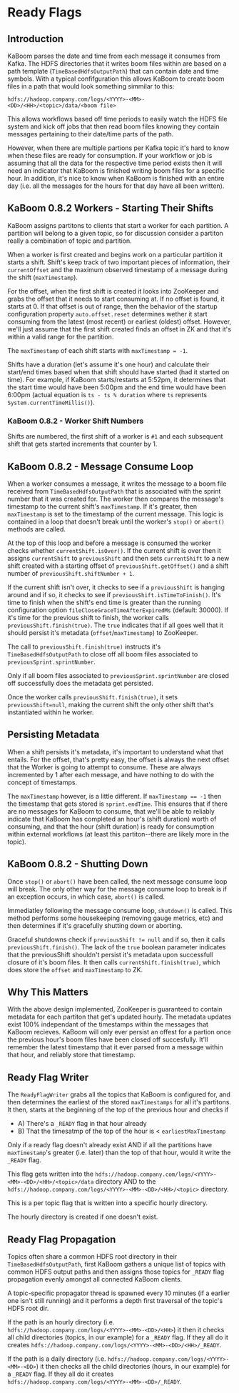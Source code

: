 # Ready Flags

## Introduction

KaBoom parses the date and time from each message it consumes from Kafka.  The HDFS directories that it writes boom files within are based on a path template (`TimeBasedHdfsOutputPath`) that can contain date and time symbols.  With a typical confifguration this allows KaBoom to create boom files in a path that would look something simmilar to this:

`hdfs://hadoop.company.com/logs/<YYYY>-<MM>-<DD>/<HH>/<topic>/data/<boom file>`

This allows workflows based off time periods to easily watch the HDFS file system and kick off jobs that then read boom files knowing they contain messages pertaining to their date/time parts of the path.

However, when there are multiple partions per Kafka topic it's hard to know when these files are ready for consumption.  If your workflow or job is assuming that all the data for the respective time period exists then it will need an indicator that KaBoom is finished writing boom files for a specific hour.   In addition, it's nice to know when KaBoom is finished with an entire day (i.e. all the messages for the hours for that day have all been written).

## KaBoom 0.8.2 Workers - Starting Their Shifts

KaBoom assigns partitons to clients that start a worker for each partition.  A partition will belong to a given topic, so for discussion consider a partiton really a combination of topic and partition.

When a worker is first created and begins work on a particular partition it starts a shift.  Shift's keep track of two important pieces of information, their `currentOffset` and the maximum observed timestamp of a message during the shift (`maxTimestamp`).  

For the offset, when the first shift is created it looks into ZooKeeper and grabs the offset that it needs to start consuming at.  If no offset is found, it starts at 0.  If that offset is out of range, then the behavior of the startup configuration property `auto.offset.reset` determines wether it start consuming from the latest (most recent) or earliest (oldest) offset.  However, we'll just assume that the first shift created finds an offset in ZK and that it's within a valid range for the partition.

The `maxTimestamp` of each shift starts with `maxTimestamp = -1`.

Shifts have a duration (let's assume it's one hour) and calculate their start/end times based when that shift should have started (had it started on time).  For example, if KaBoom starts/restarts at 5:52pm, it determines that the start time would have been 5:00pm and the end time would have been 6:00pm (actual equation is `ts - ts % duration` where `ts` represents `System.currentTimeMillis()`).

### KaBoom 0.8.2 - Worker Shift Numbers

Shifts are numbered, the first shift of a worker is `#1` and each subsequent shift that gets started increments that counter by 1.

## KaBoom 0.8.2 - Message Consume Loop

When a worker consumes a message, it writes the message to a boom file received from `TimeBasedHdfsOutputPath` that is associated with the sprint number that it was created for.  The worker then compares the message's timestamp to the current shift's `maxTimestamp`.  If it's greater, then `maxTimestamp` is set to the timestamp of the current message.  This logic is contained in a loop that doesn't break until the worker's `stop()` or `abort()` methods are called.

At the top of this loop and before a message is consumed the worker checks whether `currentShift.isOver()`. If the current shift is over then it assigns `currentShift` to `previousShift` and then sets `currentShift` to a new shift created with a starting offset of `previousShift.getOffset()` and a shift number of `previousShift.shiftNumber + 1`.

If the current shift isn't over, it checks to see if a `previousShift` is hanging around and if so, it checks to see if `previousShift.isTimeToFinish()`.  It's time to finish when the shift's end time is greater than the running configuration option `fileCloseGraceTimeAfterExpiredMs` (default: 30000).  If it's time for the previous shift to finish, the worker calls `previousShift.finish(true)`.  The `true` indicates that if all goes well that it should persist it's metadata (`offset`/`maxTimestamp`) to ZooKeeper.  

The call to `previousShift.finish(true)` instructs it's `TimeBasedHdfsOutputPath` to close off all boom files associated to `previousSprint.sprintNumber`.  

Only if all boom files associated to `previousSprint.sprintNumber` are closed off successfully does the metadata get persisted.

Once the worker calls `previousShift.finish(true)`, it sets `previousShift=null`, making the current shift the only other shift that's instantiated within he worker.

## Persisting Metadata

When a shift persists it's metadata, it's important to understand what that entails.  For the offset, that's pretty easy, the offset is always the next offset that the Worker is going to attempt to consume.  These are always incremented by 1 after each message, and have nothing to do with the concept of timestamps.

The `maxTimestamp` however, is a little different.  If `maxTimestamp == -1` then the timestamp that gets stored is `sprint.endTime`.  This ensures that if there are no messages for KaBoom to consume, that we'll be able to reliably indicate that KaBoom has completed an hour's (shift duration) worth of consuming, and that the hour (shift duration) is ready for consumption within external workflows (at least this partiton--there are likely more in the topic). 

## KaBoom 0.8.2 - Shutting Down

Once `stop()` or `abort()` have been called, the next message consume loop will break.  The only other way for the message consume loop to break is if an exception occurs, in which case, `abort()` is called.

Immediatley following the message consume loop, `shutdown()` is called.  This method performs some housekeeping (removing gauge metrics, etc) and then determines if it's gracefully shutting down or aborting.

Graceful shutdowns check if `previousShift != null` and if so, then it calls `previousShift.finish()`.  The lack of the `true` boolean parameter indicates that the previousShift shouldn't persist it's metadata upon successfull closure of it's boom files.  It then calls `currentShift.finish(true)`, which does store the `offset` and `maxTimestamp` to ZK.

## Why This Matters

With the above design implemented, ZooKeeper is guaranteed to contain metadata for each partiton that get's updated hourly.  The metadata updates exist 100% independant of the timestamps within the messages that KaBoom recieves.  KaBoom will only ever persist an offest for a partion once the previous hour's boom files have been closed off succesfully.  It'll remember the latest timestamp that it ever parsed from a message within that hour, and reliably store that timestamp.

## Ready Flag Writer

The `ReadyFlagWriter` grabs all the topics that KaBoom is configured for, and then determines the earliest of the stored `maxTimestamps` for all it's partitons.   It then, starts at the beginning of the top of the previous hour and checks if 

* A) There's a `_READY` flag in that hour already
* B) That the timesatmp of the top of the hour is < `earliestMaxTimestamp`

Only if a ready flag doesn't already exist AND if all the partitions have `maxTimestamp`'s greater (i.e. later) than the top of that hour, would it write the `_READY` flag.

This flag gets written into the `hdfs://hadoop.company.com/logs/<YYYY>-<MM>-<DD>/<HH>/<topic>/data` directory AND to the `hdfs://hadoop.company.com/logs/<YYYY>-<MM>-<DD>/<HH>/<topic>` directory.

This is a per topic flag that is written into a specific hourly directory.

The hourly directory is created if one doesn't exist.

## Ready Flag Propagation

Topics often share a common HDFS root directory in their `TimeBasedHdfsOutputPath`, first KaBoom gathers a unique list of topics with common HDFS output paths and then assigns those topics for `_READY` flag propagation evenly amongst all connected KaBoom clients.

A topic-specific propagator thread is spawned every 10 minutes (if a earlier one isn't still running) and it performs a depth first traversal of the topic's HDFS root dir.  

If the path is an hourly directory (i.e. `hdfs://hadoop.company.com/logs/<YYYY>-<MM>-<DD>/<HH>`) it then it checks all child directories (topics, in our example) for a `_READY` flag.  If they all do it creates `hdfs://hadoop.company.com/logs/<YYYY>-<MM>-<DD>/<HH>/_READY`.

If the path is a daily directory (i.e. `hdfs://hadoop.company.com/logs/<YYYY>-<MM>-<DD>`) it then checks all the child directories (hours, in our example) for a `_READY` flag.  If they all do it creates `hdfs://hadoop.company.com/logs/<YYYY>-<MM>-<DD>/_READY`.



















